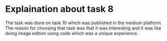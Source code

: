 # Explaination about task 8
The task was done on task 10 which was published in the medium platform. The reason for choosing that task was that it was interesting and it was like doing image edition using code which was a unique experience.
